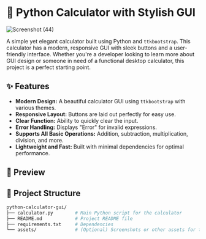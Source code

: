 # 🧮 Python Calculator with Stylish GUI

![Screenshot (44)](https://github.com/user-attachments/assets/fbaaf37f-4acb-4fd7-99b2-2a61ed522f65)


A simple yet elegant calculator built using Python and `ttkbootstrap`. This calculator has a modern, responsive GUI with sleek buttons and a user-friendly interface. Whether you're a developer looking to learn more about GUI design or someone in need of a functional desktop calculator, this project is a perfect starting point.

## ✨ Features

- **Modern Design:** A beautiful calculator GUI using `ttkbootstrap` with various themes.
- **Responsive Layout:** Buttons are laid out perfectly for easy use.
- **Clear Function:** Ability to quickly clear the input.
- **Error Handling:** Displays "Error" for invalid expressions.
- **Supports All Basic Operations:** Addition, subtraction, multiplication, division, and more.
- **Lightweight and Fast:** Built with minimal dependencies for optimal performance.

## 🚀 Preview



## 📂 Project Structure

```bash
python-calculator-gui/
├── calculator.py        # Main Python script for the calculator
├── README.md            # Project README file
├── requirements.txt     # Dependencies
└── assets/              # (Optional) Screenshots or other assets for the project
